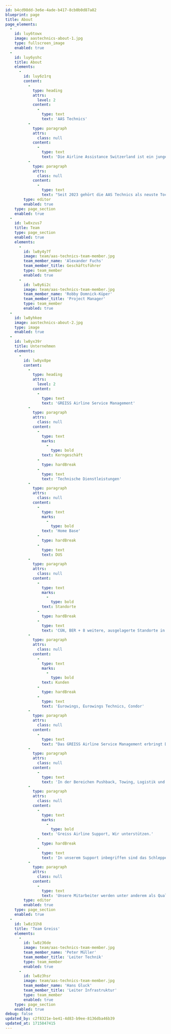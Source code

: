 ```yaml
---
id: b4cd98dd-3e6e-4ade-b417-8cb0b0d87a82
blueprint: page
title: About
page_elements:
  -
    id: luy6towx
    image: aastechnics-about-1.jpg
    type: fullscreen_image
    enabled: true
  -
    id: luy6yshc
    title: About
    elements:
      -
        id: luy6z1rq
        content:
          -
            type: heading
            attrs:
              level: 2
            content:
              -
                type: text
                text: 'AAS Technics'
          -
            type: paragraph
            attrs:
              class: null
            content:
              -
                type: text
                text: 'Die Airline Assistance Switzerland ist ein junges, dynamisches, und Kunden orientiertes Unternehmen in der Luftfahrtbranche mit europaweiten Standorten. In Bereichen wie Passenger Services, Lost&Found, Rampe, und Baggage Handling steht der Name AAS für hohe Qualität und Zuverlässigkeit. Durch flexible und personalisierte Services garantiert die AAS eine rundum optimierte Kundenerfahrung.'
          -
            type: paragraph
            attrs:
              class: null
            content:
              -
                type: text
                text: "Seit 2023 gehört die AAS Technics als neuste Tochtergesellschaft zur AAS Familie und erweitert das Unternehmensportfolio um diverse Dienstleistungen rund um die technischen Aspekte der Luftfahrt. Die AAS Technics agiert als Mutterfirma für eine Reihe von Partnerunternehmen, welche in ihren jeweiligen Bereichen zu den besten der Branche zählen.\_"
        type: editor
        enabled: true
    type: page_section
    enabled: true
  -
    id: lw8xzus7
    title: Team
    type: page_section
    enabled: true
    elements:
      -
        id: lw8y4y7f
        image: team/aas-technics-team-member.jpg
        team_member_name: 'Alexander Fuchs'
        team_member_title: Geschäftsführer
        type: team_member
        enabled: true
      -
        id: lw8y6i2c
        image: team/aas-technics-team-member.jpg
        team_member_name: 'Robby Domnick-Küper'
        team_member_title: 'Project Manager'
        type: team_member
        enabled: true
  -
    id: lw8yhkee
    image: aastechnics-about-2.jpg
    type: image
    enabled: true
  -
    id: lw8yx39r
    title: Unternehmen
    elements:
      -
        id: lw8yx8pe
        content:
          -
            type: heading
            attrs:
              level: 2
            content:
              -
                type: text
                text: 'GREISS Airline Service Management'
          -
            type: paragraph
            attrs:
              class: null
            content:
              -
                type: text
                marks:
                  -
                    type: bold
                text: Kerngeschäft
              -
                type: hardBreak
              -
                type: text
                text: 'Technische Dienstleistungen'
          -
            type: paragraph
            attrs:
              class: null
            content:
              -
                type: text
                marks:
                  -
                    type: bold
                text: 'Home Base'
              -
                type: hardBreak
              -
                type: text
                text: DUS
          -
            type: paragraph
            attrs:
              class: null
            content:
              -
                type: text
                marks:
                  -
                    type: bold
                text: Standorte
              -
                type: hardBreak
              -
                type: text
                text: 'CGN, BER + 8 weitere, ausgelagerte Standorte in DE und EU'
          -
            type: paragraph
            attrs:
              class: null
            content:
              -
                type: text
                marks:
                  -
                    type: bold
                text: Kunden
              -
                type: hardBreak
              -
                type: text
                text: 'Eurowings, Eurowings Technics, Condor'
          -
            type: paragraph
            attrs:
              class: null
            content:
              -
                type: text
                text: "Das GREISS Airline Service Management erbringt Dienstleistungen für Fluggesellschaften. Seit mehr als 20 Jahren reagieren wir durch kurze Kommunikationswege, Flexibilität und geringen Verwaltungsaufwand schnell auf die Wünsche unserer Kunden und auf Veränderungen im allgemeinen Luftverkehr.\_ Seit 2022 gehört die GREISS zur AAS Gruppe, und wurde 2023 zum ersten Projektpartner der AAS Technics.\_"
          -
            type: paragraph
            attrs:
              class: null
            content:
              -
                type: text
                text: 'In der Bereichen Pushback, Towing, Logistik und mehr sorgen wir dafür, dass hinter den Kulissen alles reibungslos läuft.'
          -
            type: paragraph
            attrs:
              class: null
            content:
              -
                type: text
                marks:
                  -
                    type: bold
                text: 'Greiss Airline Support, Wir unterstützen.'
              -
                type: hardBreak
              -
                type: text
                text: 'In unserem Support inbegriffen sind das Schleppen von Flugzeugen zur Wartung in die Werft so wie auch Umschlepps zur Bereitstellung zum Flug.'
          -
            type: paragraph
            attrs:
              class: null
            content:
              -
                type: text
                text: 'Unsere Mitarbeiter werden unter anderem als Qualified Helper innerhalb der Technischen Betriebe (Flugzeugtechnik) zur Unterstützung der Fluggerätemechaniker eingesetzt.'
        type: editor
        enabled: true
    type: page_section
    enabled: true
  -
    id: lw8z31h8
    title: 'Team Greiss'
    elements:
      -
        id: lw8z36de
        image: team/aas-technics-team-member.jpg
        team_member_name: 'Peter Müller'
        team_member_title: 'Leiter Technik'
        type: team_member
        enabled: true
      -
        id: lw8z3hsr
        image: team/aas-technics-team-member.jpg
        team_member_name: 'Hans Gluck'
        team_member_title: 'Leiter Infrastruktur'
        type: team_member
        enabled: true
    type: page_section
    enabled: true
debug: false
updated_by: c2f8321e-be41-4d83-b9ee-8136dba46b39
updated_at: 1715847415
---
```

